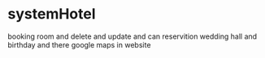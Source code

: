 # systemHotel
booking room and delete and update and can reservition wedding hall and birthday and there google maps in website
